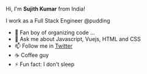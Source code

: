 

Hi, I'm **Sujith Kumar** from India!

I work as a Full Stack Engineer @pudding

- 🔭 Fan boy of organizing code ...
- 💬 Ask me about Javascript, Vuejs, HTML and CSS
- 📫 Follow me in [Twitter](https://twitter.com/codenameJr)
- :coffee: Coffee guy
- ⚡ Fun fact: I don't sleep
